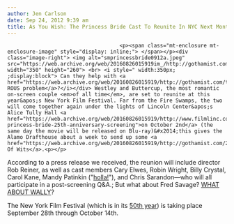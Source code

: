 ```yaml
---
author: Jen Carlson
date: Sep 24, 2012 9:39 am
title: As You Wish: The Princess Bride Cast To Reunite In NYC Next Month
---
```


	
										<p><span class="mt-enclosure mt-enclosure-image" style="display: inline;"> </span></p><div class="image-right"> <img alt="smprincessbride0912a.jpeg" src="https://web.archive.org/web/20160826015919im_/http://gothamist.com/attachments/arts_jen/smprincessbride0912a.jpeg" width="350" height="260"> <br> <i style=" width:350px; ;display:block"> Can they help with <a href="https://web.archive.org/web/20160826015919/http://gothamist.com/tags/rous">our ROUS problem</a>?</i></div> Westley and Buttercup, the most romantic on-screen couple <em>of all time</em>, are set to reunite at this year&apos;s New York Film Festival. Far from the Fire Swamps, the two will come together again under the lights of Lincoln Center&apos;s Alice Tully Hall <a href="https://web.archive.org/web/20160826015919/http://www.filmlinc.com/nyff2012/films/the-princess-bride-25th-anniversary-screening">on October 2nd</a> (the same day the movie will be released on Blu-ray)&#x2014;this gives the Alamo Drafthouse about a week to send up some <a href="https://web.archive.org/web/20160826015919/http://gothamist.com/2012/02/02/alamo_drafthouse_bottles.php">Bottles Of Wits</a>.<p></p>

<p>According to a press release we received, the reunion will include director Rob Reiner, as well as cast members Cary Elwes, Robin Wright, Billy Crystal, Carol Kane, Mandy Patinkin (&quot;<a href="https://web.archive.org/web/20160826015919/http://www.youtube.com/watch?v=fjx1zGULP-I">holla!</a>&quot;), and Chris Sarandon&#x2014;who will all participate in a post-screening Q&amp;A.; But what about Fred Savage? <a href="https://web.archive.org/web/20160826015919/http://gothamist.com/tags/wallaceshawn">WHAT ABOUT WALLY</a>?</p>

<p>The New York Film Festival (which is in its <a href="https://web.archive.org/web/20160826015919/http://www.filmlinc.com/nyff2012">50th year</a>) is taking place September 28th through October 14th.</p>					
										
									
				